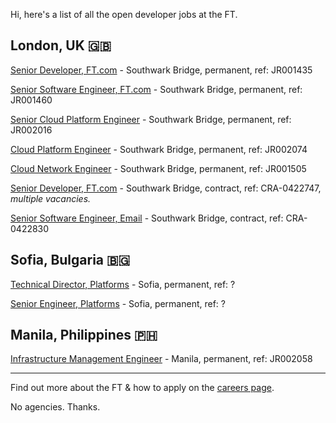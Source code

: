 
Hi, here's a list of all the open developer jobs at the FT.  

## London, UK 🇬🇧

[Senior Developer, FT.com](https://ft.wd3.myworkdayjobs.com/en-US/FT_External_Careers/job/OSB-London-35-hours/Senior-Developer_JR001435) - Southwark Bridge, permanent, ref: JR001435

[Senior Software Engineer, FT.com](https://ft.wd3.myworkdayjobs.com/en-US/FT_External_Careers/job/OSB-London-35-hours/Software-Engineer-in-Test--senior-_JR001460-1) - Southwark Bridge, permanent, ref: JR001460

[Senior Cloud Platform Engineer](https://ft.wd3.myworkdayjobs.com/en-US/FT_External_Careers/job/OSB-London-35-hours/Senior-Cloud-Platform-Engineer_JR002016) - Southwark Bridge, permanent, ref: JR002016

[Cloud Platform Engineer](https://ft.wd3.myworkdayjobs.com/en-US/FT_External_Careers/job/OSB-London-35-hours/Cloud-Platform-Engineer_JR002074) - Southwark Bridge, permanent, ref: JR002074

[Cloud Network Engineer](https://ft.wd3.myworkdayjobs.com/en-US/FT_External_Careers/job/OSB-London-35-hours/Senior-Network-Engineer_JR001505) - Southwark Bridge, permanent, ref: JR001505

[Senior Developer, FT.com](#) - Southwark Bridge, contract, ref: CRA-0422747, _multiple vacancies._

[Senior Software Engineer, Email](#) - Southwark Bridge, contract, ref: CRA-0422830

## Sofia, Bulgaria 🇧🇬

[Technical Director, Platforms](https://stackoverflow.com/jobs/186081/lead-the-building-of-an-engineering-capability-at-the-financial-times-ltd?a=e7F9GOLb5tzP8FgI) - Sofia, permanent, ref: ?

[Senior Engineer, Platforms](https://stackoverflow.com/jobs/186848/senior-engineer-delivering-innovative-solutions-financial-times?a=e7F9GP17I7Fn6W9a) - Sofia, permanent, ref: ?

## Manila, Philippines 🇵🇭

[Infrastructure Management Engineer](https://ft.wd3.myworkdayjobs.com/en-US/FT_External_Careers/job/Manila/Infrastructure-Management-Engineer_JR002058-1) - Manila, permanent, ref: JR002058

----

Find out more about the FT & how to apply on the [careers page](https://github.com/Financial-Times/careers).

No agencies. Thanks.
